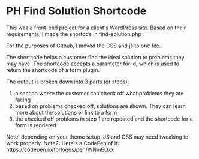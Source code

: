 # PH Find Solution Shortcode

This was a front-end project for a client's WordPress site. Based on their requirements, I made the shortode in find-solution.php

For the purposes of Github, I moved the CSS and js to one file.

The shortcode helps a customer find the ideal solution to problems they may have. The shortcode accepts a parameter for id, which is used to return the shortcode of a form plugin.

The output is broken down into 3 parts (or steps):
1. a section where the customer can check off what problems they are facing
2. based on problems checked off, solutions are shown. They can learn more about the solutions or link to a form
3. the checked off problems in step 1 are repeated and the shortcode for a form is rendered

Note: depending on your theme setup, JS and CSS may need tweaking to work properly.
Note2: Here's a CodePen of it: https://codepen.io/forlogos/pen/WNmEQxx
